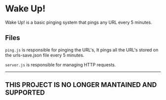 Wake Up!
=================

Wake Up! is a basic pinging system that pings any URL every 5 minutes.




Files
-----

`ping.js` is responsible for pinging the URL's, It pings all the URL's stored on the urls-save.json file every 5 minutes.

`server.js` is responsible for managing HTTP requests.



-------------------

## THIS PROJECT IS NO LONGER MANTAINED AND SUPPORTED
